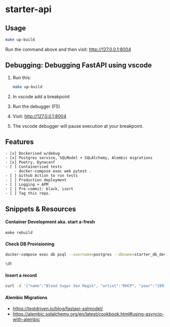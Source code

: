 # starter-api

## Usage
```bash
make up-build
```

Run the command above and then visit: http://127.0.0.1:8004 

## Debugging: Debugging FastAPI using vscode

1. Run this:
    ```bash
    make up-build
    ```

2. In vscode add a breakpoint

3. Run the debugger (F5)

4. Visit: http://127.0.0.1:8004 

5. The vscode debugger will pause execution at your breakpoint.

## Features

```
- [x] Dockerised w/debug
- [x] Postgres service, SQLModel + SQLAlchemy, Alembic migrations
- [x] Poetry, Dynaconf
- [ ] Containerised tests
    - docker-compose exec web pytest .
- [ ] Github Action to run tests
- [ ] Production deployment
- [ ] Logging + APM
- [ ] Pre-commit: black, isort
- [ ] Tag this repo.
```

<!-- 
```
- [ ] Simple React Typescript Frontend
- [ ] Okta auth
- [ ] Rename starter-full-stack-with-sensible-defaults

```
-->

## Snippets & Resources

#### Container Development aka. start a-fresh
```
make rebuild
```
#### Check DB Provisioning
```bash
docker-compose exec db psql --username=postgres --dbname=starter_db_dev

\dt
```
#### Insert a record
```bash
curl -d '{"name":"Blood Sugar Sex Magik", "artist":"RHCP", "year":"1991"}' -H "Content-Type: application/json" -X POST http://127.0.0.1:8004/albums
```


#### Alembic Migrations
- https://testdriven.io/blog/fastapi-sqlmodel/
- https://alembic.sqlalchemy.org/en/latest/cookbook.html#using-asyncio-with-alembic
